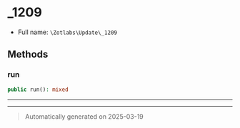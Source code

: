 
# _1209





* Full name: `\Zotlabs\Update\_1209`




## Methods


### run



```php
public run(): mixed
```












***


***
> Automatically generated on 2025-03-19

